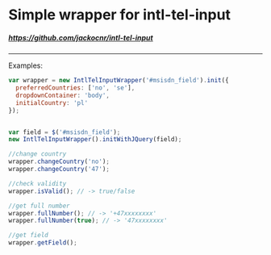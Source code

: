 # Simple wrapper for intl-tel-input
##### https://github.com/jackocnr/intl-tel-input
-------------------

Examples:
```js
var wrapper = new IntlTelInputWrapper('#msisdn_field').init({
  preferredCountries: ['no', 'se'],
  dropdownContainer: 'body',
  initialCountry: 'pl'
});


var field = $('#msisdn_field');
new IntlTelInputWrapper().initWithJQuery(field);

//change country
wrapper.changeCountry('no');
wrapper.changeCountry('47');

//check validity
wrapper.isValid(); // -> true/false

//get full number
wrapper.fullNumber(); // -> '+47xxxxxxxx'
wrapper.fullNumber(true); // -> '47xxxxxxxx'

//get field
wrapper.getField();
```
